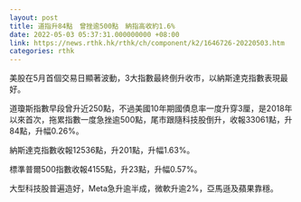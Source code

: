 ```yaml
---
layout: post
title: 道指升84點　曾挫逾500點　納指高收約1.6%
date: 2022-05-03 05:37:31.000000000 +08:00
link: https://news.rthk.hk/rthk/ch/component/k2/1646726-20220503.htm
categories: rthk
---
```


美股在5月首個交易日顯著波動，3大指數最終倒升收市，以納斯達克指數表現最好。

道瓊斯指數早段曾升近250點，不過美國10年期國債息率一度升穿3厘，是2018年以來首次，拖累指數一度急挫逾500點，尾市跟隨科技股倒升，收報33061點，升84點，升幅0.26%。

納斯達克指數收報12536點，升201點，升幅1.63%。

標準普爾500指數收報4155點，升23點，升幅0.57%。

大型科技股普遍造好，Meta急升逾半成，微軟升逾2%，亞馬遜及蘋果靠穩。
